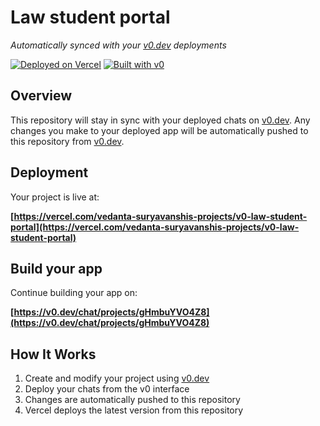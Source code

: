 # Law student portal

*Automatically synced with your [v0.dev](https://v0.dev) deployments*

[![Deployed on Vercel](https://img.shields.io/badge/Deployed%20on-Vercel-black?style=for-the-badge&logo=vercel)](https://vercel.com/vedanta-suryavanshis-projects/v0-law-student-portal)
[![Built with v0](https://img.shields.io/badge/Built%20with-v0.dev-black?style=for-the-badge)](https://v0.dev/chat/projects/gHmbuYVO4Z8)

## Overview

This repository will stay in sync with your deployed chats on [v0.dev](https://v0.dev).
Any changes you make to your deployed app will be automatically pushed to this repository from [v0.dev](https://v0.dev).

## Deployment

Your project is live at:

**[https://vercel.com/vedanta-suryavanshis-projects/v0-law-student-portal](https://vercel.com/vedanta-suryavanshis-projects/v0-law-student-portal)**

## Build your app

Continue building your app on:

**[https://v0.dev/chat/projects/gHmbuYVO4Z8](https://v0.dev/chat/projects/gHmbuYVO4Z8)**

## How It Works

1. Create and modify your project using [v0.dev](https://v0.dev)
2. Deploy your chats from the v0 interface
3. Changes are automatically pushed to this repository
4. Vercel deploys the latest version from this repository
